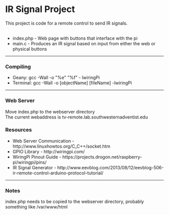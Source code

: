 <h1>IR Signal Project</h1>
This project is code for a remote control to send IR signals.
<br><br>
<ul>
  <li>index.php - Web page with buttons that interface with the pi</li>
  <li>main.c	- Produces an IR signal based on input from either the web or physical buttons</li>
</ul>
<hr>
<h3>Compiling</h3>
<ul>
	<li>Geany: gcc -Wall -o "%e" "%f" - lwiringPi</li>
	<li>Terminal: gcc -Wall -o [objectName] [fileName] -lwiringPi</li>
</ul>
<hr>
<h3>Web Server</h3>
<p>Move index.php to the webserver directory<br>The current webaddress is tv-remote.lab.southwesternadventist.edu</p>
<h3>Resources</h3>
<ul>
	<li>Web Server Communication - http://www.linuxhowtos.org/C_C++/socket.htm</li>
	<li>GPIO Library - http://wiringpi.com/</li>
	<li>WiringPi Pinout Guide - https://projects.drogon.net/raspberry-pi/wiringpi/pins/</i>
	<li>IR Signal Generator - http://www.eevblog.com/2013/08/12/eevblog-506-ir-remote-control-arduino-protocol-tutorial/</li>
</ul>
<hr>
<h3>Notes</h3>
<p>index.php needs to be copied to the webserver directory, probably something like /var/www/html</p>

